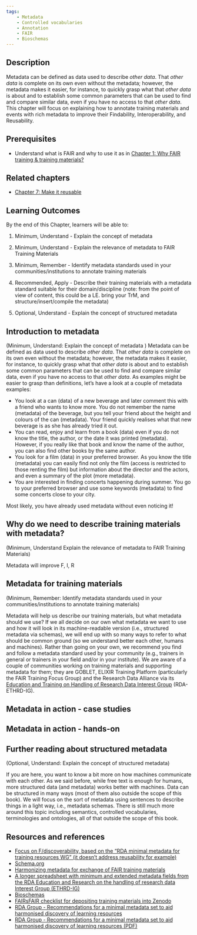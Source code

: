 ```yaml
---
tags:
    - Metadata
    - Controlled vocabularies
    - Annotation
    - FAIR
    - Bioschemas
---
```


## Description
Metadata can be defined as data used to describe _other data_. That _other data_ is complete on its own even without the metadata; however, the metadata makes it easier, for instance, to quickly grasp what that _other data_ is about and to establish some common parameters that can be used to find and compare similar data, even if you have no access to that _other data_. This chapter will focus on explaining how to annotate training materials and events with rich metadata to improve their Findability, Interoperability, and Reusability.
## Prerequisites
* Understand what is FAIR and why to use it as in [Chapter 1: Why FAIR training & training materials?](https://elixir-fair-training.github.io/FAIR-training-handbook/chapters/chapter_01/)
## Related chapters
* [Chapter 7: Make it reusable](https://elixir-fair-training.github.io/FAIR-training-handbook/chapters/chapter_07/)
## Learning Outcomes
By the end of this Chapter, learners will be able to:

1. Minimum, Understand - Explain the concept of metadata 

2. Minimum, Understand - Explain the relevance of metadata to FAIR Training Materials

3. Minimum, Remember - Identify metadata standards used in your communities/institutions to annotate training materials

4. Recommended, Apply - Describe their training materials with a metadata standard suitable for their domain/discipline (note: from the point of view of content, this could be a LE. bring your TrM, and structure/insert/compile the metadata)

5. Optional, Understand - Explain the concept of structured metadata
## Introduction to metadata
(Minimum, Understand: Explain the concept of metadata )
Metadata can be defined as data used to describe *other data*. That *other data* is complete on its own even without the metadata; however, the metadata makes it easier, for instance, to quickly grasp what that *other data* is about and to establish some common parameters that can be used to find and compare similar data, even if you have no access to that *other data*. As examples might be easier to grasp than definitions, let’s have a look at a couple of metadata examples:
* You look at a can (data) of a new beverage and later comment this with a friend who wants to know more. You do not remember the name (metadata) of the beverage, but you tell your friend about the height and colours of the can (metadata). Your friend quickly realises what that new beverage is as she has already tried it out.
* You can read, enjoy and learn from a book (data) even if you do not know the title, the author, or the date it was printed (metadata). However, if you really like that book and know the name of the author, you can also find other books by the same author.
* You look for a film (data) in your preferred browser. As you know the title (metadata) you can easily find not only the film (access is restricted to those renting the film) but information about the director and the actors, and even a summary of the plot (more metadata).
* You are interested in finding concerts happening during summer. You go to your preferred browser and use some keywords (metadata) to find some concerts close to your city.

Most likely, you have already used metadata without even noticing it!

## Why do we need to describe training materials with metadata?
(Minimum, Understand Explain the relevance of metadata to FAIR Training Materials)

Metadata will improve F, I, R
## Metadata for training materials
(Minimum, Remember: Identify metadata standards used in your communities/institutions to annotate training materials)

Metadata will help us describe our training materials, but what metadata should we use? If we all decide on our own what metadata we want to use and how it will look in its machine-readable version (i.e., structured metadata via schemas), we will end up with so many ways to refer to what should be common ground (so we understand better each other, humans and machines). Rather than going on your own, we recommend you find and follow a metadata standard used by your community (e.g., trainers in general or trainers in your field and/or in your institute). We are aware of a couple of communities working on training materials and supporting metadata for them; they are GOBLET, ELIXIR Training Platform (particularly the FAIR Training Focus Group) and the Research Data Alliance via its [Education and Training on Handling of Research Data Interest Group](https://www.rd-alliance.org/groups/education-and-training-handling-research-data.html) (RDA-ETHRD-IG).
## Metadata in action - case studies
## Metadata in action - hands-on

## Further reading about structured metadata
(Optional, Understand: Explain the concept of structured metadata)

If you are here, you want to know a bit more on how machines communicate with each other. As we said before, while free text is enough for humans, more structured data (and metadata) works better with machines. Data can be structured in many ways (most of them also outside the scope of this book). We will focus on the sort of metadata using sentences to describe things in a light way, i.e., metadata schemas. There is still much more around this topic including semantics, controlled vocabularies, terminologies and ontologies, all of that outside the scope of this book.
## Resources and references
- [Focus on F/discoverability, based on the “RDA minimal metadata for training resources WG” (it doesn’t address reusability for example)](https://wiki.eoscfuture.eu/display/PUBLIC/RDA+Minimal+Metadata+for+Learning+Resources)
- [Schema.org](http://schema.org/)
 - [Harmonizing metadata for exchange of FAIR training materials](https://zenodo.org/record/4434615#.YWmA2RpBz-j)
- [A longer spreadsheet with minimum and extended metadata fields from the RDA Education and Research on the handling of research data Interest Group (ETHRD-IG)](https://docs.google.com/spreadsheets/d/1YMWCwKDm-VF1jo5s3lEpW-mlY9hvmw9IJdUYN6KdDi4/edit#gid=854564199)
- [Bioschemas](https://bioschemas.org/profiles#nav-draft)
- [FAIRsFAIR checklist  for depositing training materials into Zenodo](https://doi.org/10.5281/zenodo.5494525)
- [RDA Group - Recommendations for a minimal metadata set to aid harmonised discovery of learning resources](https://www.rd-alliance.org/group/education-and-training-handling-research-data-ig/outcomes/recommendations-minimal-metadata-set)
- [RDA Group - Recommendations for a minimal metadata set to aid harmonised discovery of learning resources (PDF)](https://www.rd-alliance.org/system/files/Recommondations_MinimalMD4LearningResources.pdf)
